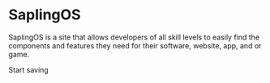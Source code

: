 # SaplingOS
SaplingOS is a site that allows developers of all skill levels to easily find the components and features they need for their software, website, app, and or game.

Start saving
